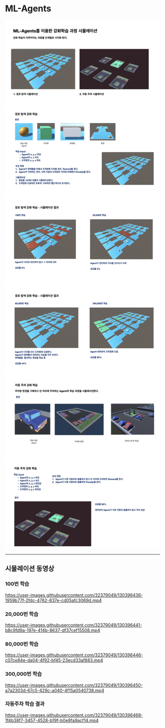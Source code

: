 # ML-Agents

![](./images/rsult001.jpeg)
![](./images/rsult002.jpeg)
![](./images/rsult003.jpeg)
![](./images/rsult004.jpeg)
![](./images/rsult005.jpeg)
![](./images/rsult006.jpeg)

---
## 시물레이션 동영상

### 100번 학습
https://user-images.githubusercontent.com/32379049/130396436-1959b77f-2fdc-4762-837e-cd05afc3069d.mp4

### 20,000번 학습
https://user-images.githubusercontent.com/32379049/130396441-b8c9fd9a-197e-414b-8637-df37cef15508.mp4

### 80,000번 학습
https://user-images.githubusercontent.com/32379049/130396446-c07ce84e-da04-4f92-bf45-23ecd33af883.mp4

### 300,000번 학습
https://user-images.githubusercontent.com/32379049/130396450-a7a2303d-67c5-429c-a040-4f15a0540738.mp4
### 자동주차 학습 결과
https://user-images.githubusercontent.com/32379049/130396468-1f4b38f7-3457-4528-b19f-b0e8fa9acf14.mp4

